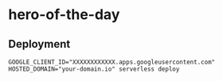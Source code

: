 # hero-of-the-day

## Deployment

```
GOOGLE_CLIENT_ID="XXXXXXXXXXXX.apps.googleusercontent.com" HOSTED_DOMAIN="your-domain.io" serverless deploy
```
